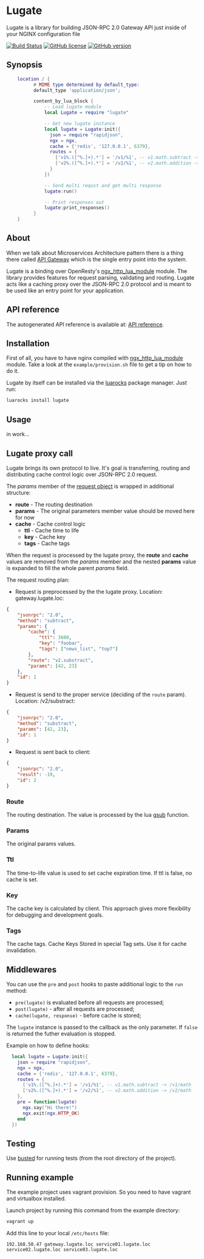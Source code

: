 # Lugate
Lugate is a library for building JSON-RPC 2.0 Gateway API just inside of your NGINX configuration file

[![Build Status](https://travis-ci.org/zinovyev/lugate.svg?branch=master)](https://travis-ci.org/zinovyev/lugate)
[![GitHub license](https://img.shields.io/badge/license-MIT-blue.svg)](https://raw.githubusercontent.com/zinovyev/lugate/master/LICENSE)
[![GitHub version](https://badge.fury.io/gh/zinovyev%2Flugate.svg)](https://badge.fury.io/gh/zinovyev%2Flugate)


## Synopsis
```lua
    location / {
          # MIME type determined by default_type:
          default_type 'application/json';

          content_by_lua_block {
              -- Load lugate module
              local Lugate = require "lugate"

              -- Get new lugate instance
              local lugate = Lugate:init({
                json = require "rapidjson",
                ngx = ngx,
                cache = {'redis', '127.0.0.1', 6379},
                routes = {
                  ['v1%.([^%.]+).*'] = '/v1/%1', -- v1.math.subtract -> /v1/math
                  ['v2%.([^%.]+).*'] = '/v2/%1', -- v2.math.addition -> /v2/math
                }
              })

              -- Send multi requst and get multi response
              lugate:run()

              -- Print responses out
              lugate:print_responses()
          }
    }
```


## About
When we talk about Microservices Architecture pattern there is a thing there called
[API Gateway](http://microservices.io/patterns/apigateway.html) which is the single entry point into the system.

Lugate is a binding over OpenResty's [ngx\_http\_lua\_module](https://github.com/openresty/lua-nginx-module#name) module.
The library provides features for request parsing, validating and routing. Lugate acts like a caching proxy over the
JSON-RPC 2.0 protocol and is meant to be used like an entry point for your application.


## API reference
The autogenerated API reference is available at: [API reference](http://zinovyev.github.io/lugate).


## Installation
First of all, you have to have nginx compiled with
[ngx\_http\_lua\_module](https://github.com/openresty/lua-nginx-module#installation) module.
Take a look at the `example/provision.sh` file to get a tip on how to do it.

Lugate by itself can be installed via the [luarocks](https://luarocks.org/modules/zinovyev/lugate) package manager.
Just run:
```bash
luarocks install lugate
```

## Usage
in work...


## Lugate proxy call
Lugate brings its own protocol to live. It's goal is transferring, routing and distributing cache control logic over
JSON-RPC 2.0 request.

The *params* member of the [request object](http://www.jsonrpc.org/specification#request_object)
is wrapped in additional structure:

* **route** - The routing destination
* **params** - The original parameters member value should be moved here for now
* **cache** - Cache control logic
  * **ttl** - Cache time to life
  * **key** - Cache key
  * **tags** - Cache tags

When the request is processed by the lugate proxy, the **route** and **cache** values are removed from the
*params* member and the nested **params** value is expanded to fill the whole parent *params* field.

The request routing plan:

- Request is preprocessed by the the lugate proxy. Location: gateway.lugate.loc:
```json
{
    "jsonrpc": "2.0",
    "method": "subtract",
    "params": {
        "cache": {
            "ttl": 3600,
            "key": "foobar",
            "tags": ["news_list", "top7"]
        },
        "route": "v2.substract",
        "params": [42, 23]
    },
    "id": 1
}
```

- Request is send to the proper service (deciding of the `route` param). Location: /v2/substract:
```json
{
    "jsonrpc": "2.0",
    "method": "substract",
    "params": [42, 23],
    "id": 1
}
```

- Request is sent back to client:
```json
{
    "jsonrpc": "2.0",
    "result": -19,
    "id": 2
}
```

### Route
  The routing destination. The value is processed by the lua [gsub](http://www.lua.org/pil/20.1.html) function.
### Params
  The original params values.
### Ttl
  The time-to-life value is used to set cache expiration time. If ttl is false, no cache is set.
### Key
  The cache key is calculated by client. This approach gives more flexibility for debugging and development goals.
### Tags
  The cache tags. Cache Keys Stored in special Tag sets. Use it for cache invalidation.

## Middlewares
You can use the `pre` and `post` hooks to paste additional logic to the `run` method:
* `pre(lugate)` is evaluated before all requests are processed;
* `post(lugate)` - after all requests are processed;
* `cache(lugate, response)` - before cache is stored;

The `lugate` instance is passed to the callback as the only parameter. If `false` is returned the futher evaluation is stopped.

Example on how to define hooks:
```lua
  local lugate = Lugate:init({
    json = require "rapidjson",
    ngx = ngx,
    cache = {'redis', '127.0.0.1', 6379},
    routes = {
      ['v1%.([^%.]+).*'] = '/v1/%1', -- v1.math.subtract -> /v1/math
      ['v2%.([^%.]+).*'] = '/v2/%1', -- v2.math.addition -> /v2/math
    },
    pre = function(lugate)
      ngx.say("Hi there!")
      ngx.exit(ngx.HTTP_OK)
    end
  })
```


## Testing
Use [busted](http://olivinelabs.com/busted/) for running tests (from the root directory of the project).


## Running example
The example project uses vagrant provision. So you need to have vagrant and virtualbox installed.

Launch project by running this command from the example directory:
```bash
vagrant up
```
Add this line to your local `/etc/hosts` file:
```
192.168.50.47 gateway.lugate.loc service01.lugate.loc service02.lugate.loc service03.lugate.loc
```
